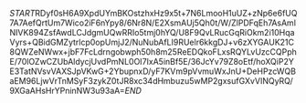 $START$RDyf0sH6A9XpdUYmBKOstzhxHz9x5t+7N6LmooH1uUZ+zNp6e6fUQ7A7AefQrtUm7Wico2iF6nYpy8/6Nr8N/E2XsmAUj5Qh0t/W/ZlPDFqEh7AsAmlNIVK894ZsfAwdLCJdgmUQwRRIo5tmj0hYQ/U8F9QvLRucGqRiOkm2i10HqaVyrs+QBidGMZytrlcp0opUmjJ2/NuNubAfLI9RUelr6kkgDJ+v6zXYGAUK21C8QWZeNWwx+jbF7FcLdrngobwph50h8m25ReEDQkoFLxsRQYLvUzcCQPphE/70lOZwCZUbAldycjUvdPmNL0OI7IxA5inBf5E/36JcYv79Z8oEtf/hoXQiP2YE3TatNVsvVAXSJpVKwG+2YbupnxD/yF7KVm9pVvmuWxJnU+DeHPzcWQBaEM96LjwVrTnMSyF3zykZ0tJR8xc34dHmbuzu5wMP2gxsufGXvVINQyRQ/9XGaAHsHrYPninNW3u93aA=$END$